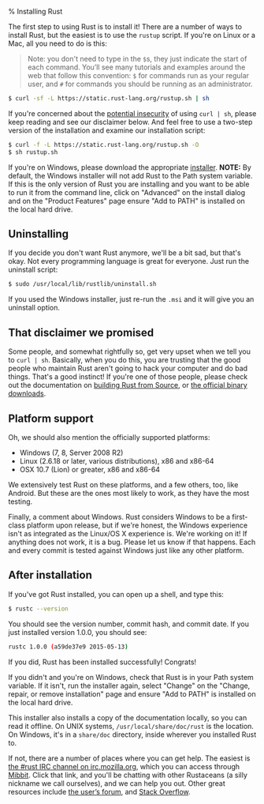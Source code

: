 % Installing Rust

The first step to using Rust is to install it! There are a number of ways to
install Rust, but the easiest is to use the `rustup` script. If you're on Linux
or a Mac, all you need to do is this:

> Note: you don't need to type in the `$`s, they just indicate the start of
> each command. You’ll see many tutorials and examples around the web that
> follow this convention: `$` for commands run as your regular user, and
> `#` for commands you should be running as an administrator.

```bash
$ curl -sf -L https://static.rust-lang.org/rustup.sh | sh
```

If you're concerned about the [potential insecurity][insecurity] of using `curl
| sh`, please keep reading and see our disclaimer below. And feel free to
use a two-step version of the installation and examine our installation script:

```bash
$ curl -f -L https://static.rust-lang.org/rustup.sh -O
$ sh rustup.sh
```

[insecurity]: http://curlpipesh.tumblr.com

If you're on Windows, please download the appropriate [installer][install-page].
**NOTE:** By default, the Windows installer will not add Rust to the Path system
variable. If this is the only version of Rust you are installing and you want to
be able to run it from the command line, click on "Advanced" on the install
dialog and on the "Product Features" page ensure "Add to PATH" is installed on
the local hard drive.


[install-page]: http://www.rust-lang.org/install.html

## Uninstalling

If you decide you don't want Rust anymore, we'll be a bit sad, but that's okay.
Not every programming language is great for everyone. Just run the uninstall
script:

```bash
$ sudo /usr/local/lib/rustlib/uninstall.sh
```

If you used the Windows installer, just re-run the `.msi` and it will give you
an uninstall option.

## That disclaimer we promised

Some people, and somewhat rightfully so, get very upset when we tell you to
`curl | sh`. Basically, when you do this, you are trusting that the good
people who maintain Rust aren't going to hack your computer and do bad things.
That's a good instinct! If you're one of those people, please check out the
documentation on [building Rust from Source][from-source], or [the official
binary downloads][install-page].

[from-source]: https://github.com/rust-lang/rust#building-from-source

## Platform support

Oh, we should also mention the officially supported platforms:

* Windows (7, 8, Server 2008 R2)
* Linux (2.6.18 or later, various distributions), x86 and x86-64
* OSX 10.7 (Lion) or greater, x86 and x86-64

We extensively test Rust on these platforms, and a few others, too, like
Android. But these are the ones most likely to work, as they have the most
testing.

Finally, a comment about Windows. Rust considers Windows to be a first-class
platform upon release, but if we're honest, the Windows experience isn't as
integrated as the Linux/OS X experience is. We're working on it! If anything
does not work, it is a bug. Please let us know if that happens. Each and every
commit is tested against Windows just like any other platform.

## After installation

If you've got Rust installed, you can open up a shell, and type this:

```bash
$ rustc --version
```

You should see the version number, commit hash, and commit date. If you just
installed version 1.0.0, you should see:

```bash
rustc 1.0.0 (a59de37e9 2015-05-13)
```

If you did, Rust has been installed successfully! Congrats!

If you didn't and you're on Windows, check that Rust is in your Path system
variable. If it isn't, run the installer again, select "Change" on the "Change,
repair, or remove installation" page and ensure "Add to PATH" is installed on
the local hard drive.

This installer also installs a copy of the documentation locally, so you can
read it offline. On UNIX systems, `/usr/local/share/doc/rust` is the location.
On Windows, it's in a `share/doc` directory, inside wherever you installed Rust
to.

If not, there are a number of places where you can get help. The easiest is
[the #rust IRC channel on irc.mozilla.org][irc], which you can access through
[Mibbit][mibbit]. Click that link, and you'll be chatting with other Rustaceans
(a silly nickname we call ourselves), and we can help you out. Other great
resources include [the user’s forum][users], and
[Stack Overflow][stackoverflow].

[irc]: irc://irc.mozilla.org/#rust
[mibbit]: http://chat.mibbit.com/?server=irc.mozilla.org&channel=%23rust
[users]: http://users.rust-lang.org/
[stackoverflow]: http://stackoverflow.com/questions/tagged/rust
